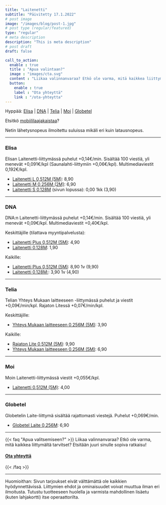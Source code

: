 ```yaml
---
title: "Laitenetti"
subtitle: "Päivitetty 17.1.2022"
# post image
image: "/images/blog/post-1.jpg"
# post type (regular/featured)
type: "regular"
# meta description
description: "This is meta description"
# post draft
draft: false

call_to_action:
  enable : true
  title : "Apua valintaan?"
  image : "images/cta.svg"
  content : "Liikaa valinnanvaraa? Etkö ole varma, mitä kaikkea liittymältä tarvitset? Etsitään juuri sinulle sopiva ratkaisu!"
  button:
    enable : true
    label : "Ota yhteyttä"
    link : "/ota-yhteytta"
---
```


<!-- 


*    *   ** * * * * *** * * * * *** *** *** *** ***   *** *
*   * * *   * * * *  *  * * * * * *  *  * * * * * *   *   *
*   ***  *  **  * *  *  **  * * * *  *  * * * * * *   **  *
*   * *   * * * * *  *  * * * * * *  *  * * * * * *   *   *
*** * * **  * * ***  *  * * *** * *  *  *** *** * * * *   *

Tervetuloa lukemaan koodia!

Täältä saattaa löytää vanhentuneita tarjouksia, tuskinpa muuta ihmeellistä. 

Ideoita saa lähettää laskutkuntoon.fi/ota-yhteytta.


-->

Hyppää: [Elisa](#elisa) | [DNA](#dna) | [Telia](#telia) | [Moi](#moi) | [Globetel](#globetel)

Etsitkö [mobiililaajakaistaa](/liittymat/netti)?

Netin lähetysnopeus ilmoitettu suluissa mikäli eri kuin latausnopeus.

<hr>

<a name="elisa"></a>
### Elisa

Elisan Laitenetti-liittymässä puhelut +0,14€/min. Sisältää 100 viestiä, yli menevät +0,091€/kpl (Saunalahti-liittymiin +0,06€/kpl). Multimediaviestit 0,192€/kpl.

* [Laitenetti L 0,512M (5M)][EL]: 8,90
* [Laitenetti M 0,256M (2M)][EL]: 6,90
* [Laitenetti S 0,128M][ELT] (sivun lopussa): 0,00 1kk (3,90)

[EL]: https://elisa.fi/laitesim
[ELT]: https://elisa.fi/kauppa/tarjoukset#services

<hr>

<a name="dna"></a>
### DNA

DNA:n Laitenetti-liittymässä puhelut +0,14€/min. Sisältää 100 viestiä, yli menevät +0,09€/kpl. Multimediaviestit +0,40€/kpl.

Keskittäjille (tilattava myyntipalvelusta):
* [Laitenetti Plus 0,512M (5M)][dl1]: 4,90
* [Laitenetti 0,128M][dl2]: 1,90

Kaikille:
* [Laitenetti Plus 0,512M (5M)][dl1]: 8,90 1v (9,90)
* [Laitenetti 0,128M:][dl2]: 3,90 1v (4,90)

[dl1]: https://kauppa4.dna.fi/c/DNA-Laitenetti-Plus/p/QDS00002
[dl2]: https://kauppa4.dna.fi/c/DNA-Laitenetti/p/QDS00001

<hr>

<a name="telia"></a>
### Telia

Telian Yhteys Mukaan laitteeseen -liittymässä puhelut ja viestit +0,09€/min/kpl. Rajaton Litessä +0,07€/min/kpl.

Keskittäjille:
* [Yhteys Mukaan laitteeseen 0,256M (5M)][tl2m-keski]: 3,90

Kaikille:
* [Rajaton Lite 0,512M (5M)][tl5m]: 9,90
* [Yhteys Mukaan laitteeseen 0,256M (5M)][tl2m]: 6,90

[tl2m-keski]: https://kauppa.telia.fi/yksityisille/tuotteet/liittyma.aspx?Subscription=Data&Plan=YhteysLaitteeseenKeskittajalle
[tl5m]: https://kauppa.telia.fi/yksityisille/tuotteet/liittyma.aspx?Subscription=Voice&Plan=RajatonLite05M
[tl2m]: https://kauppa.telia.fi/yksityisille/tuotteet/liittyma.aspx?Subscription=Data&Plan=YhteysLaitteeseen

[TL]: https://www.telia.fi/kauppa/liittymat/laitenetti

<hr>

<a name="moi"></a>
### Moi

Moin Laitenetti-liittymässä viestit +0,055€/kpl.

* [Laitenetti 0,512M (5M)][ML]: 4,00

[ML]: https://www.moi.fi/laitenetti

<hr>

<a name="globetel"></a>
### Globetel

Globetelin Laite-liittymä sisältää rajattomasti viestejä. Puhelut +0,069€/min.

* [Globetel Laite 0,256M][GL]: 6,90

[GL]: https://globetel.fi/tilaa-liittyma?liittyma=globetel-laite

<hr>

{{< faq "Apua valitsemiseen?" >}}
Liikaa valinnanvaraa? Etkö ole varma, mitä kaikkea liittymältä tarvitset? Etsitään juuri sinulle sopiva ratkaisu!

#### [Ota yhteyttä <i class="fas fa-arrow-right"></i>](/ota-yhteytta)
{{< /faq >}}

<hr>

Huomioithan: Sivun tarjoukset eivät välttämättä ole kaikkien hyödynnettävissä. Liittymien ehdot ja ominaisuudet voivat muuttua ilman eri ilmoitusta. Tutustu tuotteeseen huolella ja varmista mahdollinen lisäetu (kuten lahjakortti) itse operaattorilta.
